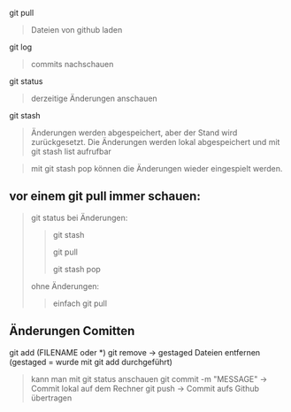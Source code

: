 git pull 
> Dateien von github laden

git log 
> commits nachschauen

git status
> derzeitige Änderungen anschauen

git stash
> Änderungen werden abgespeichert, aber der Stand wird zurückgesetzt. Die Änderungen werden lokal abgespeichert und mit git stash list aufrufbar

> mit git stash pop können die Änderungen wieder eingespielt werden. 

## vor einem git pull immer schauen:
> git status
> bei Änderungen:
>> git stash
>> 
>> git pull
>> 
>> git stash pop
>
> ohne Änderungen:
>> einfach git pull

## Änderungen Comitten

git add (FILENAME oder *)
git remove -> gestaged Dateien entfernen (gestaged = wurde mit git add durchgeführt) 
> kann man mit git status anschauen
git commit -m "MESSAGE"
> -> Commit lokal auf dem Rechner
git push
> -> Commit aufs Github übertragen
